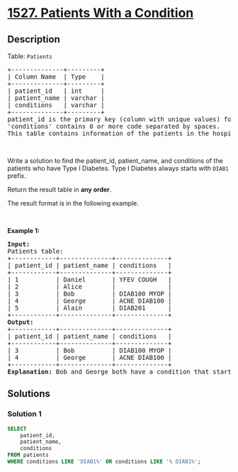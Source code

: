 # [1527. Patients With a Condition](https://leetcode.com/problems/patients-with-a-condition)


## Description

<p>Table: <code>Patients</code></p>

<pre>
+--------------+---------+
| Column Name  | Type    |
+--------------+---------+
| patient_id   | int     |
| patient_name | varchar |
| conditions   | varchar |
+--------------+---------+
patient_id is the primary key (column with unique values) for this table.
&#39;conditions&#39; contains 0 or more code separated by spaces. 
This table contains information of the patients in the hospital.
</pre>

<p>&nbsp;</p>

<p>Write a solution to find the patient_id, patient_name, and conditions of the patients who have Type I Diabetes. Type I Diabetes always starts with <code>DIAB1</code> prefix.</p>

<p>Return the result table in <strong>any order</strong>.</p>

<p>The&nbsp;result format is in the following example.</p>

<p>&nbsp;</p>
<p><strong class="example">Example 1:</strong></p>

<pre>
<strong>Input:</strong> 
Patients table:
+------------+--------------+--------------+
| patient_id | patient_name | conditions   |
+------------+--------------+--------------+
| 1          | Daniel       | YFEV COUGH   |
| 2          | Alice        |              |
| 3          | Bob          | DIAB100 MYOP |
| 4          | George       | ACNE DIAB100 |
| 5          | Alain        | DIAB201      |
+------------+--------------+--------------+
<strong>Output:</strong> 
+------------+--------------+--------------+
| patient_id | patient_name | conditions   |
+------------+--------------+--------------+
| 3          | Bob          | DIAB100 MYOP |
| 4          | George       | ACNE DIAB100 | 
+------------+--------------+--------------+
<strong>Explanation:</strong> Bob and George both have a condition that starts with DIAB1.
</pre>

## Solutions

### Solution 1

<!-- tabs:start -->

```sql
SELECT
    patient_id,
    patient_name,
    conditions
FROM patients
WHERE conditions LIKE 'DIAB1%' OR conditions LIKE '% DIAB1%';
```

<!-- tabs:end -->

<!-- end -->
